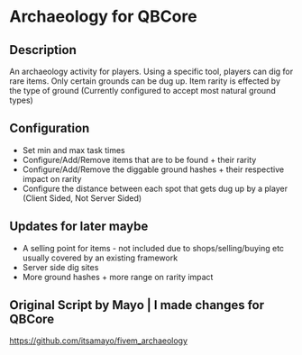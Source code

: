 # Archaeology for QBCore

## Description
An archaeology activity for players. Using a specific tool, players can dig for rare items. Only certain grounds can be dug up. Item rarity is effected by the type of ground (Currently configured to accept most natural ground types)

## Configuration
* Set min and max task times
* Configure/Add/Remove items that are to be found + their rarity
* Configure/Add/Remove the diggable ground hashes + their respective impact on rarity
* Configure the distance between each spot that gets dug up by a player (Client Sided, Not Server Sided)

## Updates for later maybe
* A selling point for items - not included due to shops/selling/buying etc usually covered by an existing framework
* Server side dig sites
* More ground hashes + more range on rarity impact

## Original Script by Mayo | I made changes for QBCore

https://github.com/itsamayo/fivem_archaeology
